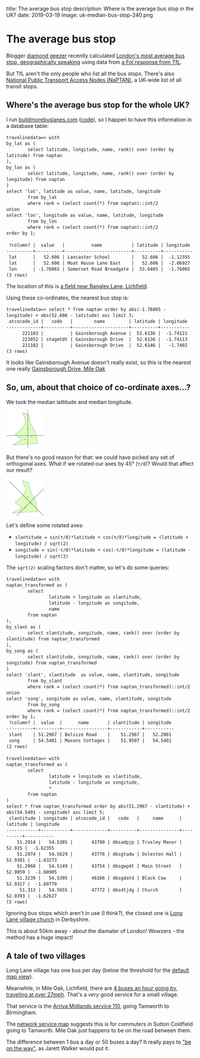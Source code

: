 title: The average bus stop
description: Where is the average bus stop in the UK?
date: 2019-03-19
image: uk-median-bus-stop-240.png

# The average bus stop

Blogger [diamond geezer](https://diamondgeezer.blogspot.com/) recently calculated [London's most average bus stop, geographically speaking](https://diamondgeezer.blogspot.com/2019/03/londons-most-geographically-average.html) using data from [a FoI response from TfL](https://tfl.gov.uk/corporate/transparency/freedom-of-information/foi-request-detail?referenceId=FOI-1633-1819).

But TfL aren't the only people who list all the bus stops. There's also [National Public Transport Access Nodes (NaPTAN)](https://data.gov.uk/dataset/ff93ffc1-6656-47d8-9155-85ea0b8f2251/national-public-transport-access-nodes-naptan), a UK-wide list of all transit stops.

## Where's the average bus stop for the whole UK?

I run [buildmorebuslanes.com](https://buildmorebuslanes.com/) ([code](https://github.com/h2g2bob/traveline-data)),
so I happen to have this information in a database table:

```
travelinedata=> with
by_lat as (
        select latitude, longitude, name, rank() over (order by latitude) from naptan
),
by_lon as (
        select latitude, longitude, name, rank() over (order by longitude) from naptan
)
select 'lat', latitude as value, name, latitude, longitude
        from by_lat
        where rank = (select count(*) from naptan)::int/2
union
select 'lon', longitude as value, name, latitude, longitude
        from by_lon
        where rank = (select count(*) from naptan)::int/2
order by 1;

 ?column? |  value   |          name           | latitude | longitude 
----------+----------+-------------------------+----------+-----------
 lat      |   52.606 | Lancaster School        |   52.606 |  -1.12355
 lat      |   52.606 | Moat House Lane East    |   52.606 |  -2.06927
 lon      | -1.76065 | Somerset Road Broadgate |  53.6405 |  -1.76065
(3 rows)
```

The location of this is [a field near Bangley Lane, Lichfield](https://www.openstreetmap.org/search?query=52.606%2C-1.76065#map=17/52.60600/-1.76065).

Using these co-ordinates, the nearest bus stop is:

```
travelinedata=> select * from naptan order by abs(-1.76065 - longitude) + abs(52.606 - latitude) asc limit 3;
 atcocode_id |   code   |        name         | latitude | longitude 
-------------+----------+---------------------+----------+-----------
      221103 |          | Gainsborough Avenue |  52.6136 |  -1.74121
      223852 | stagmtdt | Gainsborough Drive  |  52.6136 |  -1.74113
      221102 |          | Gainsborough Drive  |  52.6146 |   -1.7402
(3 rows)
```

It looks like Gainsborough Avenue doesn't really exist, so this is the nearest one really [Gainsborough Drive, Mile Oak](https://www.openstreetmap.org/node/533882982)

## So, um, about that choice of co-ordinate axes...?

We took the median lattitude and median longitude.

![Median bus stop on horizontal axes](bus-stop-axes1.png)

But there's no good reason for that: we could have picked any set of orthogonal axes.
What if we rotated our axes by 45° (`τ/8`)? Would that affect our result?

![Median bus stop on diagonal axes](bus-stop-axes2.png)

Let's define some rotated axes:

- `slantitude = sin(τ/8)*latitude + cos(τ/8)*longitude = (latitude + longitude) / sqrt(2)`
- `songitude = sin(-τ/8)*latitude + cos(-τ/8)*longitude = (latitude - longitude) / sqrt(2)`

The `sqrt(2)` scaling factors don't matter, so let's do some queries:

```
travelinedata=> with
naptan_transformed as (
        select
                latitude + longitude as slantitude,
                latitude - longitude as songitude,
                name
        from naptan
),
by_slant as (
        select slantitude, songitude, name, rank() over (order by slantitude) from naptan_transformed
),
by_song as (
        select slantitude, songitude, name, rank() over (order by songitude) from naptan_transformed
)
select 'slant', slantitude  as value, name, slantitude, songitude
        from by_slant
        where rank = (select count(*) from naptan_transformed)::int/2
union
select 'song', songitude as value, name, slantitude, songitude
        from by_song
        where rank = (select count(*) from naptan_transformed)::int/2
order by 1;
 ?column? |  value  |      name       | slantitude | songitude 
----------+---------+-----------------+------------+-----------
 slant    | 51.2967 | Belsize Road    |    51.2967 |   52.2001
 song     | 54.5401 | Masons Cottages |    51.9507 |   54.5401
(2 rows)

travelinedata=> with
naptan_transformed as (
        select
                latitude + longitude as slantitude,
                latitude - longitude as songitude,
                *
        from naptan
)
select * from naptan_transformed order by abs(51.2967 - slantitude) + abs(54.5401 - songitude) asc limit 5;
 slantitude | songitude | atcocode_id |   code   |     name      | latitude | longitude 
------------+-----------+-------------+----------+---------------+----------+-----------
    51.2914 |   54.5385 |       43790 | dbsadpjp | Trusley Manor |   52.915 |  -1.62355
    51.2974 |   54.5629 |       43776 | dbsgtadw | Osleston Hall |  52.9301 |  -1.63273
    51.2968 |   54.5149 |       43754 | dbsgwpdt | Main Street   |  52.9059 |  -1.60905
    51.3239 |   54.5395 |       46166 | dbsgdatd | Black Cow     |  52.9317 |  -1.60779
     51.313 |   54.5655 |       47772 | dbsdtjdg | Church        |  52.9393 |  -1.62627
(5 rows)
```

Ignoring bus stops which aren't in use (I think?), the closest one is [Long Lane village church](https://www.openstreetmap.org/search?query=52.9393,-1.62627#map=19/52.93930/-1.62627) in Derbyshire.

This is about 50km away - about the diamater of London! Wowzers - the method has a huge impact!

## A tale of two villages

Long Lane village has one bus per day (below the threshold for the [default map view](https://buildmorebuslanes.com/#DE65BE)).

Meanwhile, in Mile Oak, Lichfield, there are [4 buses an hour going by, traveling at over 27mph](https://buildmorebuslanes.com/#B783EA).
That's a _very_ good service for a small village. 

That service is the [Arriva Midlands service 110](https://www.arrivabus.co.uk/midlands/services/110---sapphire---tamworth-to-birmingham/?direction=outbound),
going Tamworth to Birmingham.

The [network service map](https://www.arrivabus.co.uk/globalassets/documents/multi-journey-saver-tickets/midlands/tamworth-and-lichfield-network-map-jan-2019-web.pdf)
suggests this is for commuters in Sutton Coldfield going to Tamworth. Mile Oak just happens to be on the road between them.

The difference between 1 bus a day or 50 buses a day? It really pays to ["be on the way"](https://humantransit.org/2009/04/be-on-the-way.html), as Jarett Walker would put it.
